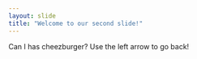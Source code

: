 ```yaml
---
layout: slide
title: "Welcome to our second slide!"
---
```

Can I has cheezburger?
Use the left arrow to go back!
